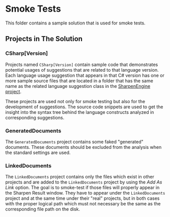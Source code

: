 # Smoke Tests
This folder contains a sample solution that is used for smoke tests.

## Projects in The Solution
### CSharp[Version]
Projects named `CSharp[Version]` contain sample code that demonstrates potential usages of suggestions that are related to that language version. Each language usage suggestion that appears in that C# version has one or more sample source files that are located in a folder that has the same name as the related language suggestion class in the [SharpenEngine project](https://github.com/ironcev/Sharpen/tree/master/src/Sharpen.Engine).

These projects are used not only for smoke testing but also for the development of suggestions. The source code snippets are used to get the insight into the syntax tree behind the language constructs analyzed in corresponding suggestions.

### GeneratedDocuments
The `GeneratedDocuments` project contains some faked "generated" documents. These documents should be excluded from the analysis when the standard settings are used.

### LinkedDocuments
The `LinkedDocuments` project contains only the files which exist in other projects and are added to the `LinkedDocuments` project by using the *Add As Link* option. The goal is to smoke-test if those files will properly appear in the Sharpen Result window. They have to appear under the `LinkedDocuments` project and at the same time under their "real" projects, but in both cases with the proper logical path which must not necessary be the same as the corresponding file path on the disk.
